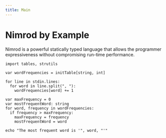 ```yaml
---
title: Main
---
```


# Nimrod by Example

Nimrod is a powerful statically typed language that allows the programmer expressiveness without compromising run-time performance.

``` nimrod
import tables, strutils

var wordFrequencies = initTable[string, int]

for line in stdin.lines:
  for word in line.split(", "):
    wordFrequencies[word] += 1

var maxFrequency = 0
var mostFrequentWord: string
for word, frequency in wordFrequencies:
  if frequency > maxFrequency:
    maxFrequency = frequency
    mostFrequentWord = word

echo "The most frequent word is '", word, "'"
```